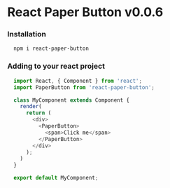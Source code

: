 # React Paper Button v0.0.6

### Installation

```
  npm i react-paper-button
```

### Adding to your react project

```javascript
  import React, { Component } from 'react';
  import PaperButton from 'react-paper-button';

  class MyComponent extends Component {
    render(
      return (
        <div>
          <PaperButton>
            <span>Click me</span>
          </PaperButton>
        </div>
      );
    )
  }

  export default MyComponent;
```
